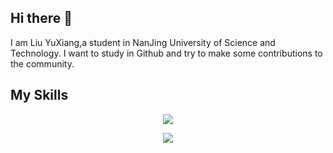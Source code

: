 ## Hi there 👋
I am Liu YuXiang,a student in NanJing University of Science and Technology. I want to study in Github and try to make some contributions to the community.
## My Skills
<p align="center">
  <a href="https://skillicons.dev" id="MySkills">
    <img src="https://skillicons.dev/icons?i=c,cpp,java,kotlin,html,css,js,git,linux,windows" />
  </a>
</p>
<p align="center">
  <a href="https://skillicons.dev" id="MySkills">
    <img src="https://skillicons.dev/icons?i=clion,idea,androidstudio,qt,visualstudio,vscode,matlab,gradle,maven,mysql"/>
  </a>
</p>

<!--
**lyx0902/lyx0902** is a ✨ _special_ ✨ repository because its `README.md` (this file) appears on your GitHub profile.

Here are some ideas to get you started:

- 🔭 I’m currently working on ...
- 🌱 I’m currently learning ...
- 👯 I’m looking to collaborate on ...
- 🤔 I’m looking for help with ...
- 💬 Ask me about ...
- 📫 How to reach me: ...
- 😄 Pronouns: ...
- ⚡ Fun fact: ...
-->
